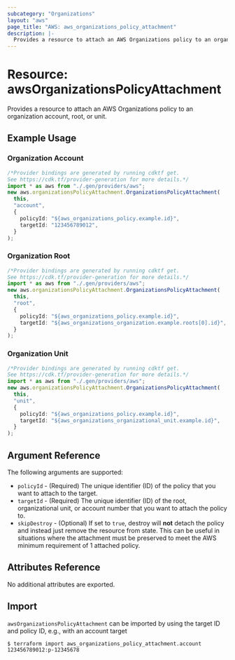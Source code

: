 ```yaml
---
subcategory: "Organizations"
layout: "aws"
page_title: "AWS: aws_organizations_policy_attachment"
description: |-
  Provides a resource to attach an AWS Organizations policy to an organization account, root, or unit.
---
```


# Resource: awsOrganizationsPolicyAttachment

Provides a resource to attach an AWS Organizations policy to an organization account, root, or unit.

## Example Usage

### Organization Account

```typescript
/*Provider bindings are generated by running cdktf get.
See https://cdk.tf/provider-generation for more details.*/
import * as aws from "./.gen/providers/aws";
new aws.organizationsPolicyAttachment.OrganizationsPolicyAttachment(
  this,
  "account",
  {
    policyId: "${aws_organizations_policy.example.id}",
    targetId: "123456789012",
  }
);

```

### Organization Root

```typescript
/*Provider bindings are generated by running cdktf get.
See https://cdk.tf/provider-generation for more details.*/
import * as aws from "./.gen/providers/aws";
new aws.organizationsPolicyAttachment.OrganizationsPolicyAttachment(
  this,
  "root",
  {
    policyId: "${aws_organizations_policy.example.id}",
    targetId: "${aws_organizations_organization.example.roots[0].id}",
  }
);

```

### Organization Unit

```typescript
/*Provider bindings are generated by running cdktf get.
See https://cdk.tf/provider-generation for more details.*/
import * as aws from "./.gen/providers/aws";
new aws.organizationsPolicyAttachment.OrganizationsPolicyAttachment(
  this,
  "unit",
  {
    policyId: "${aws_organizations_policy.example.id}",
    targetId: "${aws_organizations_organizational_unit.example.id}",
  }
);

```

## Argument Reference

The following arguments are supported:

* `policyId` - (Required) The unique identifier (ID) of the policy that you want to attach to the target.
* `targetId` - (Required) The unique identifier (ID) of the root, organizational unit, or account number that you want to attach the policy to.
* `skipDestroy` - (Optional) If set to `true`, destroy will **not** detach the policy and instead just remove the resource from state. This can be useful in situations where the attachment must be preserved to meet the AWS minimum requirement of 1 attached policy.

## Attributes Reference

No additional attributes are exported.

## Import

`awsOrganizationsPolicyAttachment` can be imported by using the target ID and policy ID, e.g., with an account target

```console
$ terraform import aws_organizations_policy_attachment.account 123456789012:p-12345678
```
